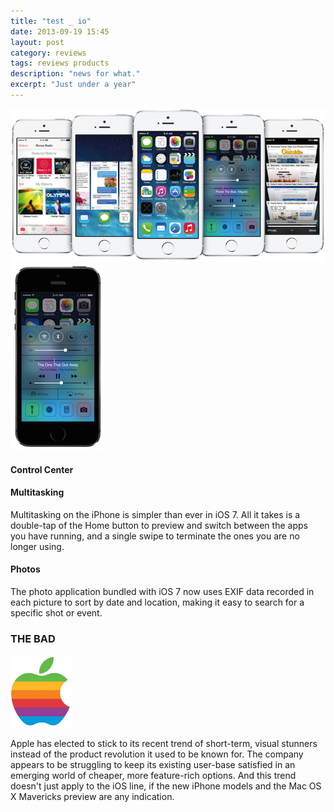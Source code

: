 ```yaml
---
title: "test _ io"
date: 2013-09-19 15:45
layout: post
category: reviews
tags: reviews products
description: "news for what."
excerpt: "Just under a year"
---
```


<img class="img-responsive center" alt="iOS 7" src="/assets/images/apple/ios7.png">



<img class="pull-right push-left" alt="Control Center" src="/assets/images/apple/iphone_control_center.png">

#### Control Center

#### Multitasking

Multitasking on the iPhone is simpler than ever in iOS 7. All it takes is a 
double-tap of the Home button to preview and switch between the apps you have 
running, and a single swipe to terminate the ones you are no longer using.

#### Photos

The photo application bundled with iOS 7 now uses EXIF data recorded in each 
picture to sort by date and location, making it easy to search for a specific 
shot or event.



### THE BAD

<img class="pull-left push-right" alt="Apple's 1977 Logo" src="/assets/images/apple/apple_1977.png" width="100">

<p class="has-pullquote" data-pullquote="What makes iOS 7 ugly is the degree to which it fails to innovate, to present something new.">
Apple has elected to stick to its recent trend of short-term, visual stunners 
instead of the product revolution it used to be known for. The company appears 
to be struggling to keep its existing user-base satisfied in an emerging world 
of cheaper, more feature-rich options. And this trend doesn't just apply to 
the iOS line, if the new iPhone models and the Mac OS X Mavericks preview are 
any indication.</p>
